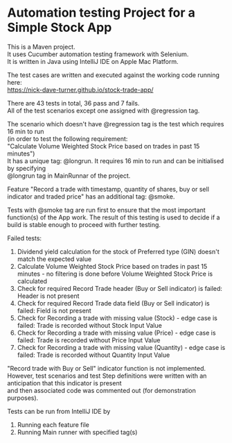 # Automation testing Project for a Simple Stock App

This is a Maven project.  
It uses Cucumber automation testing framework with Selenium.  
It is written in Java using IntelliJ IDE on Apple Mac Platform. 

The test cases are written and executed against the working code running here:  
https://nick-dave-turner.github.io/stock-trade-app/  

There are 43 tests in total, 36 pass and 7 fails.   
All of the test scenarios except one assigned with @regression tag.  

The scenario which doesn't have @regression tag is the test which requires 16 min to run   
(in order to test the following requirement:  
"Calculate Volume Weighted Stock Price based on trades in past 15 minutes")  
It has a unique tag: @longrun. It requires 16 min to run and can be initialised by specifying   
@longrun tag in MainRunnar of the project.  

Feature "Record a trade with timestamp, quantity of shares, buy or sell indicator and traded price" 
has an additional tag: @smoke.  

Tests with @smoke tag are run first to ensure that the most important function(s) of the App work. 
The result of this testing is used to decide if a build is stable enough to proceed with further testing.  

Failed tests:  
1. Dividend yield calculation for the stock of Preferred type (GIN) doesn't match the expected value
2. Calculate Volume Weighted Stock Price based on trades in past 15 minutes - no filtering is done 
before Volume Weighted Stock Price is calculated
3. Check for required Record Trade header (Buy or Sell indicator) is failed: Header is not present
4. Check for required Record Trade data field (Buy or Sell indicator) is failed: Field is not present
5. Check for Recording a trade with missing value (Stock) - edge case is failed: Trade is recorded without Stock Input Value
6. Check for Recording a trade with missing value (Price) - edge case is failed: Trade is recorded without Price Input Value
7. Check for Recording a trade with missing value (Quantity) - edge case is failed: Trade is recorded without Quantity Input Value

"Record trade with Buy or Sell" indicator function is not implemented.   
However, test scenarios and test Step definitions were written with an anticipation that this indicator is present   
and then associated code was commented out (for demonstration purposes).  

Tests can be run from IntelliJ IDE by    
1. Running each feature file
2. Running Main runner with specified tag(s)




  
